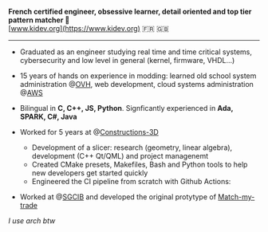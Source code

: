 **French certified engineer, obsessive learner, detail oriented and top tier pattern matcher 🧩**  
[www.kidev.org](https://www.kidev.org) 🇫🇷 🇬🇧
____
- Graduated as an engineer studying real time and time critical systems, cybersecurity and low level in general (kernel, firmware, VHDL...)
- 15 years of hands on experience in modding: learned old school system administration @[OVH](https://www.ovhcloud.com/), web development, cloud systems administration @[AWS](https://aws.amazon.com/)
- Bilingual in **C, C++, JS, Python**. Signficantly experienced in **Ada, SPARK, C#, Java**

- Worked for 5 years at @[Constructions-3D](https://www.constructions-3d.com/)
  - Development of a slicer: research (geometry, linear algebra), development (C++ Qt/QML) and project managenemt
  - Created CMake presets, Makefiles, Bash and Python tools to help new developers get started quickly
  - Engineered the CI pipeline from scratch with Github Actions: 
- Worked at @[SGCIB](https://wholesale.banking.societegenerale.com/) and developed the original protytype of [Match-my-trade](https://tradematch.sgmarkets.com/whiteapp/#/matchmytrade)


*I use arch btw*
